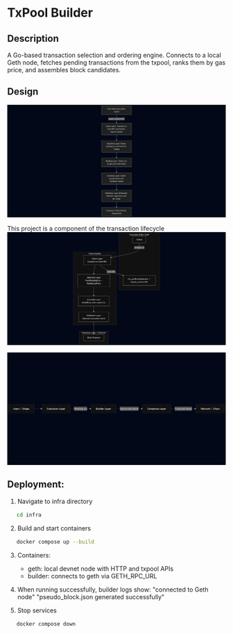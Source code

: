 # TxPool Builder

## Description
A Go-based transaction selection and ordering engine.
Connects to a local Geth node, fetches pending transactions from the txpool,
ranks them by gas price, and assembles block candidates.

## Design
![Transaction Builder](design/eth-tx-builder-layer.png)

This project is a component of the transaction lifecycle
![End-to-end](design/eth-tx-block-production-pipeline.png)

![Transaction flow](design/eth-tx-flow-ux.png)




## Deployment:
1. Navigate to infra directory
```bash
   cd infra
```
2. Build and start containers
```bash   
   docker compose up --build
```
3. Containers:
   - geth: local devnet node with HTTP and txpool APIs
   - builder: connects to geth via GETH_RPC_URL

4. When running successfully, builder logs show:
   "connected to Geth node"
   "pseudo_block.json generated successfully"

5. Stop services
```bash   
   docker compose down
```
